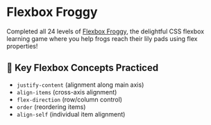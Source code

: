 # Flexbox Froggy 

Completed all 24 levels of [Flexbox Froggy](https://flexboxfroggy.com/), the delightful CSS flexbox learning game where you help frogs reach their lily pads using flex properties!

## 🎯 Key Flexbox Concepts Practiced
- `justify-content` (alignment along main axis)
- `align-items` (cross-axis alignment)
- `flex-direction` (row/column control)
- `order` (reordering items)
- `align-self` (individual item alignment)
